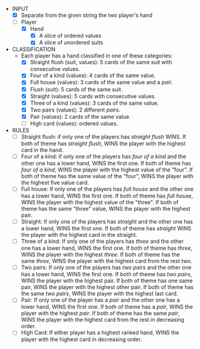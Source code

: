 - INPUT
  -[X] Separate from the given string the two player's hand
  -[ ] Player
    -[x] Hand
      -[X] A slice of ordered values
      -[x] A slice of unordered suits

- CLASSIFICATION
  - Each player has a hand classified in one of these categories:
    -[X] Straight flush (suit, values): 5 cards of the same suit with consecutive values.
    -[X] Four of a kind (values): 4 cards of the same value.
    -[X] Full house (values): 3 cards of the same value and a _pair_.
    -[X] Flush (suit): 5 cards of the same suit.
    -[X] Straight (values): 5 cards with consecutive values.
    -[X] Three of a kind (values): 3 cards of the same value. 
    -[X] Two pairs (values): 2 different _pairs_.
    -[X] Pair (values): 2 cards of the same value.
    -[ ] High card (values): ordered values.

- RULES
  -[ ] Straight flush: if only one of the players has _straight flush_ WINS. If both of theme has _straight flush_, WINS
    the player with the highest card in the hand.
  -[ ] Four of a kind: if only one of the players has _four of a kind_ and the other one has a lower hand, WINS the first
    one. If both of theme has _four of a kind_, WINS the player with the highest value of the "four". If both of theme has 
    the same value of the "four", WINS the player with the highest five value card.
  -[ ] Full house: If only one of the players has _full house_ and the other one has a lower hand, WINS the first one. If
    both of theme has _full house_, WINS the player with the highest value of the "three". If both of theme has the same
    "three" value, WINS the player with the highest pair.
  -[ ] Straight: If only one of the players has _straight_ and the other one has a lower hand, WINS the first one. If both
    of theme has _straight_ WINS the player with the highest card in the straight.
  -[ ] Three of a kind: If only one of the players has _three_ and the other one has a lower hand, WINS the first one. If
    both of theme has _three_, WINS the player with the highest _three_. If both of theme has the same _three_, WINS the
    player with the highest card from the rest two.
  -[ ] Two pairs: If only one of the players has _two pairs_ and the other one has a lower hand, WINS the first one. If
    both of theme has _two pairs_, WINS the player with the highest pair. If both of theme has one same pair, WINS the
    player with the highest other pair. If both of theme has the same _two pairs_, WINS the player with the highest last
    card.
  -[ ] Pair: If only one of the player has a _pair_ and the other one has a lower hand, WINS the first one. If both of 
    theme has a _pair_, WINS the player with the highest _pair_. If both of theme has the same _pair_, WINS the player
    with the highest card from the rest in decreasing order.
  -[ ] High Card: If either player has a highest ranked hand, WINS the player with the highest card in decreasing order.
